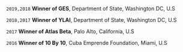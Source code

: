 `2019,2018`
**Winner of GES**, Department of State, Washington DC, U.S

`2018,2017`
**Winner of YLAI**, Department of State, Washington DC, U.S

`2017`
**Winner of Atlas Beta**, Palo Alto, California, U.S

`2016`
**Winner of 10 By 10**, Cuba Emprende Foundation, Miami, U.S
